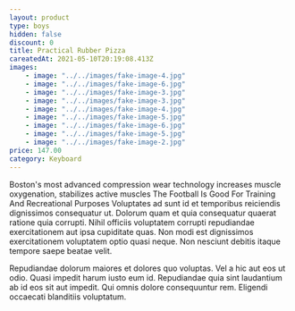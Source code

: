 ```yaml
---
layout: product
type: boys
hidden: false
discount: 0
title: Practical Rubber Pizza
careatedAt: 2021-05-10T20:19:08.413Z
images:
    - image: "../../images/fake-image-4.jpg"
    - image: "../../images/fake-image-6.jpg"
    - image: "../../images/fake-image-3.jpg"
    - image: "../../images/fake-image-3.jpg"
    - image: "../../images/fake-image-4.jpg"
    - image: "../../images/fake-image-5.jpg"
    - image: "../../images/fake-image-6.jpg"
    - image: "../../images/fake-image-5.jpg"
    - image: "../../images/fake-image-2.jpg"
price: 147.00
category: Keyboard
---
```

Boston's most advanced compression wear technology increases muscle oxygenation, stabilizes active muscles
The Football Is Good For Training And Recreational Purposes
Voluptates ad sunt id et temporibus reiciendis dignissimos consequatur ut. Dolorum quam et quia consequatur quaerat ratione quia corrupti. Nihil officiis voluptatem corrupti repudiandae exercitationem aut ipsa cupiditate quas. Non modi est dignissimos exercitationem voluptatem optio quasi neque. Non nesciunt debitis itaque tempore saepe beatae velit.
 Repudiandae dolorum maiores et dolores quo voluptas. Vel a hic aut eos ut odio. Quasi impedit harum iusto eum id. Repudiandae quia sint laudantium ab id eos sit aut impedit. Qui omnis dolore consequuntur rem. Eligendi occaecati blanditiis voluptatum.
